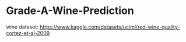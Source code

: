 # Grade-A-Wine-Prediction
wine dataset: [https://www.kaggle.com/datasets/uciml/red-wine-quality-cortez-et-al-2009 ](https://archive.ics.uci.edu/dataset/186/wine+quality)
